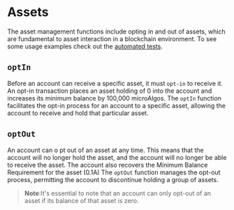 # Assets

The asset management functions include opting in and out of assets, which are fundamental to asset interaction in a blockchain environment.
To see some usage examples check out the [automated tests](../../src/asset.spec.ts).

## `optIn`

Before an account can receive a specific asset, it must `opt-in` to receive it. An opt-in transaction places an asset holding of 0 into the account and increases its minimum balance by 100,000 microAlgos.
The `optIn` function facilitates the opt-in process for an account to a specific asset, allowing the account to receive and hold that particular asset.

## `optOut`

An account can o
pt out of an asset at any time. This means that the account will no longer hold the asset, and the account will no longer be able to receive the asset. The account also recovers the Minimum Balance Requirement for the asset (0.1A)
The `optOut` function manages the opt-out process, permitting the account to discontinue holding a group of assets.

> **Note**:It's essential to note that an account can only opt-out of an asset if its balance of that asset is zero.
